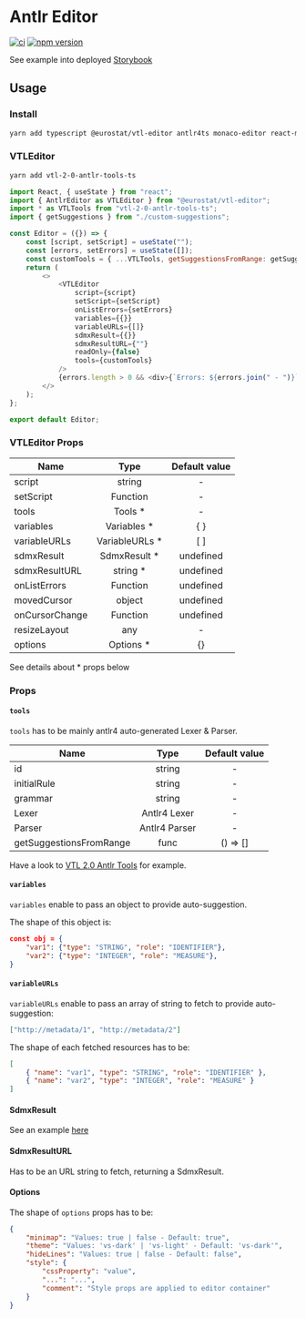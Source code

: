 # Antlr Editor

[![ci](https://github.com/eurostat/vtl-editor/actions/workflows/ci.yaml/badge.svg)](https://github.com/eurostat/vtl-editor/actions/workflows/ci.yaml)
[![npm version](https://badge.fury.io/js/%40eurostat%2Fvtl-editor.svg)](https://badge.fury.io/js/%40eurostat%2Fvtl-editor)

See example into deployed [Storybook](https://eurostat.github.io/vtl-editor/index.html)

## Usage

### Install

```bash
yarn add typescript @eurostat/vtl-editor antlr4ts monaco-editor react-monaco-editor
```

### VTLEditor

```bash
yarn add vtl-2-0-antlr-tools-ts
```

```javascript
import React, { useState } from "react";
import { AntlrEditor as VTLEditor } from "@eurostat/vtl-editor";
import * as VTLTools from "vtl-2-0-antlr-tools-ts";
import { getSuggestions } from "./custom-suggestions";

const Editor = ({}) => {
    const [script, setScript] = useState("");
    const [errors, setErrors] = useState([]);
    const customTools = { ...VTLTools, getSuggestionsFromRange: getSuggestions };
    return (
        <>
            <VTLEditor
                script={script}
                setScript={setScript}
                onListErrors={setErrors}
                variables={{}}
                variableURLs={[]}
                sdmxResult={{}}
                sdmxResultURL={""}
                readOnly={false}
                tools={customTools}
            />
            {errors.length > 0 && <div>{`Errors: ${errors.join(" - ")}`}</div>}
        </>
    );
};

export default Editor;
```

### VTLEditor Props

| Name           |      Type       | Default value |
| -------------- | :-------------: | :-----------: |
| script         |     string      |       -       |
| setScript      |    Function     |       -       |
| tools          |    Tools \*     |       -       |
| variables      |  Variables \*   |      { }      |
| variableURLs   | VariableURLs \* |      [ ]      |
| sdmxResult     |  SdmxResult \*  |   undefined   |
| sdmxResultURL  |    string \*    |   undefined   |
| onListErrors   |    Function     |   undefined   |
| movedCursor    |     object      |   undefined   |
| onCursorChange |    Function     |   undefined   |
| resizeLayout   |       any       |       -       |
| options        |   Options \*    |      {}       |

See details about \* props below

### Props

#### `tools`

`tools` has to be mainly antlr4 auto-generated Lexer & Parser.

| Name                    |     Type      | Default value |
| ----------------------- | :-----------: | :-----------: |
| id                      |    string     |       -       |
| initialRule             |    string     |       -       |
| grammar                 |    string     |       -       |
| Lexer                   | Antlr4 Lexer  |       -       |
| Parser                  | Antlr4 Parser |       -       |
| getSuggestionsFromRange |     func      |   () => []    |

Have a look to [VTL 2.0 Antlr Tools](https://github.com/NicoLaval/vtl-2-0-antlr-tools-ts) for example.

#### `variables`

`variables` enable to pass an object to provide auto-suggestion.

The shape of this object is:

```json
const obj = {
    "var1": {"type": "STRING", "role": "IDENTIFIER"},
    "var2": {"type": "INTEGER", "role": "MEASURE"},
}
```

#### `variableURLs`

`variableURLs` enable to pass an array of string to fetch to provide auto-suggestion:

```json
["http://metadata/1", "http://metadata/2"]
```

The shape of each fetched resources has to be:

```json
[
    { "name": "var1", "type": "STRING", "role": "IDENTIFIER" },
    { "name": "var2", "type": "INTEGER", "role": "MEASURE" }
]
```

#### SdmxResult

See an example [here](https://github.com/eurostat/vtl-editor/blob/master/src/stories/sdmxResult.json)

#### SdmxResultURL

Has to be an URL string to fetch, returning a SdmxResult.

#### Options

The shape of `options` props has to be:

```json
{
    "minimap": "Values: true | false - Default: true",
    "theme": "Values: 'vs-dark' | 'vs-light' - Default: 'vs-dark'",
    "hideLines": "Values: true | false - Default: false",
    "style": {
        "cssProperty": "value",
        "...": "...",
        "comment": "Style props are applied to editor container"
    }
}
```
